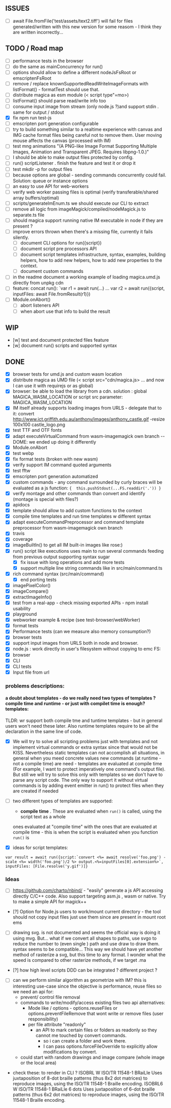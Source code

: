 ## ISSUES

- [ ]  await File.fromFile('test/assets/text2.tiff') will fail for files generated/written with this new version for some reasom - I think they are written incorrectly...

## TODO / Road map

- [ ] performance tests in the browser
- [ ] do the same as mainConcurrency for run()
- [ ] options should allow to define a different nodeJsFsRoot or emscriptenFsRoot 
- [ ] remove / replace knownSupportedReadWriteImageFormats with listFormat() - formatTest should use that.
- [ ] distribute magica as esm module (< script type"=mo>)
- [ ] listFormat() should parse read/write info too
- [ ] consume input image from stream (only node.js ?)and support stdin . same for output / stdout
- [x] fix npm run test-js  
- [ ] emscripten port generation configurable
- [ ] try to build something similar to a realtime experience with canvas and IMG cache format files being careful not to remove them. User moving mouse  affects the canvas (processed with IM)
- [ ] test mng animations "(A PNG-like Image Format Supporting Multiple Images, Animation and Transparent JPEG. Requires libpng-1.0.)"
- [ ] I should be able to make output files protected by config.
- [ ] run() scriptListener  . finish the feature and test it or drop it
- [ ] test mkdir -p for output files   
- [ ] because options are global - sending commands concurrently could fail. Solution: queue or instance options
- [ ] an easy to use API for web-workers
- [ ] verify web worker  passing files is optimal (verify transferable/shared array buffers/optimal)
- [ ] scripts/generateImEnum.ts we should execute our CLI to extract 
- [ ] remove all logic from imageMagick/compiled/nodeMagick.js to separate.ts file
- [ ] should magica support running native IM executable in node if they are present ?  
- [ ] improve errors thrown when there's a missing file, currently it fails silently.
  - [ ] document CLI options for run({script})
  - [ ] document  script pre processors API
  - [ ] document script templates infrastructure, syntax, examples, building helpers, how to add new helpers, how to add new properties to the context. 
  - [ ] document custom commands
- [ ] in the readme document a working example of loading magica.umd.js directly from unpkg cdn
- [ ] feature: concat run(): `var r1 = await run(...) ... var r2 = await run({script, inputFiles: await File.fromResult(r1)})
- [ ] Module.onAbort()
  - [ ] abort listeners API
  - [ ] when abort use that info to build the result 

## WIP

- [w] test and document protected files feature
- [w] document run() scripts and supported syntax


## DONE

- [x] browser tests for umd.js and custom wasm location
- [x] distribute magica as UMD file (< script src="cdn/magica.js> ... and now I can use it with requirejs or as global)
- [x] browser: be able to load the library from a cdn. solution : global MAGICA_WASM_LOCATION or script src parameter: MAGICA_WASM_LOCATION
- [x] IM itself already supports loading images from URLS - delegate that to it:  convert  http://www.ict.griffith.edu.au/anthony/images/anthony_castle.gif -resize 100x100 castle_logo.png
- [x] test TTF and OTF fonts
- [x] adapt executeVirtualCommand from wasm-imagemagick own branch -- DOME: we ended up doing it differently
- [x] Module.onAbort
- [x] test webp
- [x] fix format tests (broken with new wasm)
- [x] verify support IM command quoted arguments
- [x] test fftw
- [x] emscripten port generation automatized
- [x] custom commands - any command surrounded by curly braces will be evaluated as  a js function: `{  this.pushStdout(...FS.readdir('.')) }`
- [x] verify montage and other commands than convert and identify (montage is special with files?)
- [x] apidocs
- [x] template should allow to add custom functions to the context
- [x] compile time templates and run time templates w different syntax 
- [x] adapt executeCommandPreprocessor and command template preprocessor from wasm-imagemagick own branch
- [x] travis
- [x] coverage
- [x] imageBuiltIn() to get all IM built-in images like rose:)
- [x] run() script like executions uses main to run several commands feeding from previous output supporting syntax sugar
  - [x] fix issue with long operations and add more tests
  - [x] support multiple line string commands like in src/main/command.ts
- [x] rich command syntax (src/main/command)
  - [x] end porting tests
- [x] imagePixelColor()
- [x] imageCompare()
- [x] extractImageInfo()
- [x] test from a real-app - check missing exported APIs - npm install usability
- [x] playground
- [x] webworker example & recipe (see test-browser/webWorker)
- [x] format tests
- [x] Performance tests (can we measure also memory consumption?)
- [x] browser tests
- [x] support input images from URLS both in node and browser.
- [x] node.js : work directly in user's filesystem without copying to emc FS: 
- [x] browser
- [x] CLI
- [x] CLI tests
- [x] Input file from url

### problems descriptions:

#### a doubt about templates - do we really need two types of templates ? compile time and runtime - or just with compilet time is enough? templates:

TLDR: wr support both compile tme and tuntime templates - but in general users won't need these later. Also runtime templates require to be all the declaration in the same line of code. 
- [x] We will try to solve all scripting problems just with templates and not implement virtual commands or extra syntax since that would not be KISS. Nevertheless static templates can not accomplish all situations, in general when you meed concrete values new commands (at runtime - not a compile time) are need - templates are evaluated at compile time (For example, I want to protect imperatively one command's output file). But still we will try to solve this only with templates  so we don't have to parse any script code. The only way to support it without virtual commands is by adding event emitter in run() to protect files when they are created if needed

- [ ] two different types of templates are supported: 
    * **compile time** . These are evaluated when `run()` is called, using the script text as a whole
    
    ones evaluated at "compile time" with the ones that are evaluated at compile time - this is when the script is evaluated when you function `run()` is
- [x] ideas for script templates: 

``` 
var result = await run({script:`convert <%= await resolve('foo.png') -scale <%= width('foo.png')/2 %> output.<%=inputFiles[0].extension%>`, inputFiles: [File.resolve('y.gif')]} 
```



### Ideas

- [ ] https://github.com/charto/nbind/ - "easily" generate a js API accessing directly C/C++ code. Also support targeting asm.js , wasm or native. Try to make a simple API for magick++

- [?] Option for Node.js users to work/mount current directory - the tool should not copy input files just use them since are present in mount root ems

- [ ] drawing svg. is not documented and seems the official way is doing it using mvg. But... what if we convert all shapes to paths, use svgo to reduce the number to (even single ) path and use draw to draw them. syntax seems to be compatible... This way we should have yet another method of rasterize a svg, but this time to any format. I wonder what the speed is compared to other rasterize methods, if we target .ma
- [?] how high level scripts DDD can be integrated ? different project ?

- [ ] can we perform similar algorithm as geometrize with IM? this is interesting use-case since the objective is performance, reuse files so we need an api for:
  * prevent/ control file removal
  * commands to write/modify/access existing files
    two api alternatives:
       - Mode like / options - options.reuseFiles or options.preventFileRemove that wont write or remove files (user responsibility)
       - per file attribute "readonly"
           - an API to mark certain files or folders as readonly so they cannot me touched by convert commands. 
              - so i can create a folder and work there.
              - I can pass options.forceFileOverride to explicitly allow modifications by convert.
  * could start with random drawings and image compare (whole image or the local area)

 * check these: to render in CLI ?    ISOBRL	W	ISO/TR 11548-1 BRaiLle	Uses juxtaposition of 8-dot braille patterns (thus 8x2 dot matrices) to reproduce images, using the ISO/TR 11548-1 Braille encoding.
ISOBRL6	W	ISO/TR 11548-1 BRaiLle 6 dots	Uses juxtaposition of 6-dot braille patterns (thus 6x2 dot matrices) to reproduce images, using the ISO/TR 11548-1 Braille encoding.